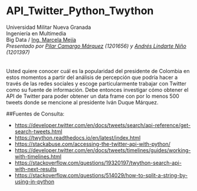 # API_Twitter_Python_Twython

Universidad Militar Nueva Granada
<br/>
Ingeniería en Multimedia
<br/>
Big Data / [Ing. Marcela Mejía](https://www.umng.edu.co/documents/20127/0/MARCELA+MEJIA.pdf/68fee29d-ffa5-de8f-4254-af01df420479?t=1599703431196)
<br/>
_Presentado por [Pilar Camargo Márquez](https://www.linkedin.com/in/pilarcamargo/) (1201656) y [Andrés Lindarte Niño](https://www.linkedin.com/in/andr%C3%A9s-lindarte-709876113/) (1201397)_
<br/>
<br/>
<br/>
Usted quiere conocer cuál es la popularidad del presidente de Colombia en estos momentos a partir del análisis de percepción que podría hacer a través de las redes sociales y escoge particularmente trabajar con Twitter como su fuente de información. Debe entonces investigar cómo obtener el API de Twitter para poder obtener un data frame con por lo menos 500 tweets donde se mencione al presidente Iván Duque Márquez.

##Fuentes de Consulta:
- https://developer.twitter.com/en/docs/tweets/search/api-reference/get-search-tweets.html
- https://twython.readthedocs.io/en/latest/index.html
- https://stackabuse.com/accessing-the-twitter-api-with-python/
- https://developer.twitter.com/en/docs/tweets/timelines/guides/working-with-timelines.html
- https://stackoverflow.com/questions/19320197/twython-search-api-with-next-results
- https://stackoverflow.com/questions/514029/how-to-split-a-string-by-using-in-python
